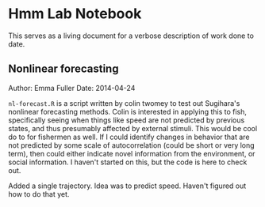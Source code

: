 # Hmm Lab Notebook
This serves as a living document for a verbose description of work done to date. 

## Nonlinear forecasting
Author: Emma Fuller
Date: 2014-04-24

`nl-forecast.R` is a script written by colin twomey to test out Sugihara's nonlinear forecasting methods. Colin is interested in applying this to fish, specifically seeing when things like speed are not predicted by previous states, and thus presumably affected by external stimuli. This would be cool do to for fishermen as well. If I could identify changes in behavior that are not predicted by some scale of autocorrelation (could be short or very long term), then could either indicate novel information from the environment, or social information. I haven't started on this, but the code is here to check out. 

Added a single trajectory. Idea was to predict speed. Haven't figured out how to do that yet. 
